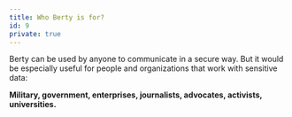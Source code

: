 ```yaml
---
title: Who Berty is for? 
id: 9
private: true
---
```


Berty can be used by anyone to communicate in a secure way. But it would be especially useful for people and organizations that work with sensitive data: 

**Military, government, enterprises, journalists, advocates, activists, universities.**

